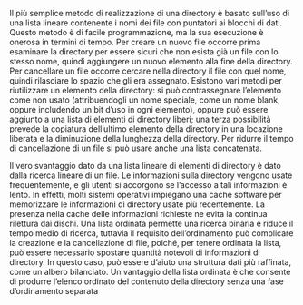 Il più semplice metodo di realizzazione di una directory è basato sull’uso di una lista lineare contenente i nomi dei file con puntatori ai blocchi di dati. Questo metodo è di facile programmazione, ma la sua esecuzione è onerosa in termini di tempo. Per creare un nuovo file occorre prima esaminare la directory per essere sicuri che non esista già un file con lo stesso nome, quindi aggiungere un nuovo elemento alla fine della directory. Per cancellare un file occorre cercare nella directory il file con quel nome, quindi rilasciare lo spazio che gli era assegnato. Esistono vari metodi per riutilizzare un elemento della directory: si può contrassegnare l’elemento come non usato (attribuendogli un nome speciale, come un nome blank, oppure includendo un bit d’uso in ogni elemento), oppure può essere aggiunto a una lista di elementi di directory liberi; una terza possibilità prevede la copiatura dell’ultimo elemento della directory in una locazione liberata e la diminuzione della lunghezza della directory. Per ridurre il tempo di cancellazione di un file si può usare anche una lista concatenata.

Il vero svantaggio dato da una lista lineare di elementi di directory è dato dalla ricerca lineare di un file. 
Le informazioni sulla directory vengono usate frequentemente, e gli utenti si accorgono se l’accesso a tali informazioni è lento. 
In effetti, molti sistemi operativi impiegano una cache software per memorizzare le informazioni di directory usate più recentemente. La presenza nella cache delle informazioni richieste ne evita la continua rilettura dai dischi. Una lista ordinata permette una ricerca binaria e riduce il tempo medio di ricerca, tuttavia il requisito dell’ordinamento può complicare la creazione e la cancellazione di file, poiché, per tenere ordinata la lista, può essere necessario spostare quantità notevoli di informazioni di directory. In questo caso, può essere d’aiuto una struttura dati più raffinata, come un albero bilanciato. Un vantaggio della lista ordinata è che consente di produrre l’elenco ordinato del contenuto della directory senza una fase d’ordinamento separata